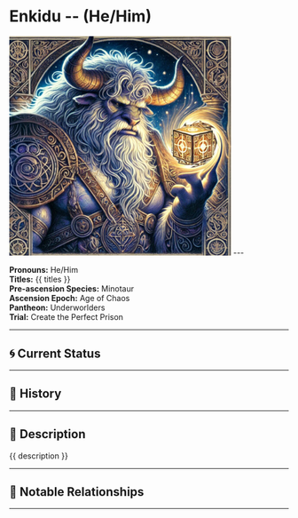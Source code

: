 # Enkidu  --  (He/Him)

<!-- Optional  -->
<img src="Enkidu.jpg" alt="Enkidu" style="width:400px;"/>
---

**Pronouns:** He/Him  
**Titles:** {{ titles }}  
**Pre-ascension Species:** Minotaur  
**Ascension Epoch:** Age of Chaos  
**Pantheon:** Underworlders  
**Trial:** Create the Perfect Prison

---

## 🌀 Current Status


---

## 📜 History


---

## 🧠 Description
{{ description }}

---

## 🧩 Notable Relationships

---
